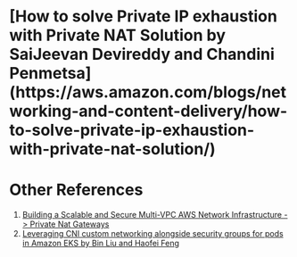 <h1>[How to solve Private IP exhaustion with Private NAT Solution by SaiJeevan Devireddy and Chandini Penmetsa](https://aws.amazon.com/blogs/networking-and-content-delivery/how-to-solve-private-ip-exhaustion-with-private-nat-solution/)</h1>

# Other References
1. [Building a Scalable and Secure Multi-VPC AWS Network Infrastructure -> Private Nat Gateways](https://docs.aws.amazon.com/whitepapers/latest/building-scalable-secure-multi-vpc-network-infrastructure/private-nat-gateway.html)
2. [Leveraging CNI custom networking alongside security groups for pods in Amazon EKS by Bin Liu and Haofei Feng](https://aws.amazon.com/blogs/containers/leveraging-cni-custom-networking-alongside-security-groups-for-pods-in-amazon-eks/)